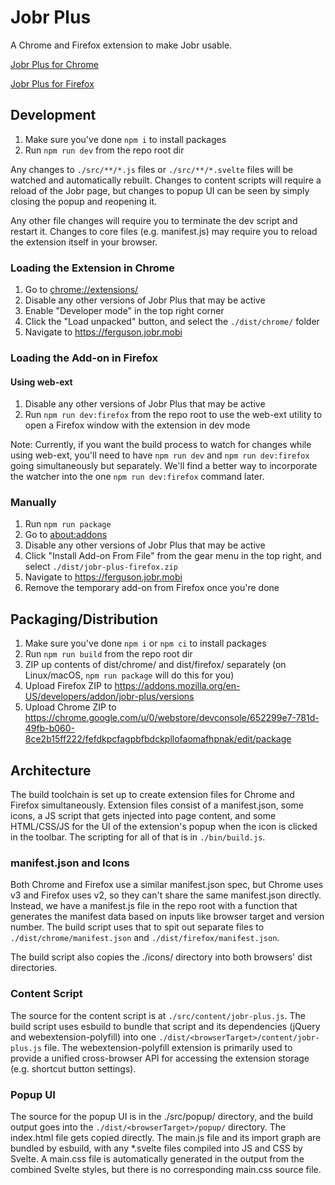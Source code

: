 # Jobr Plus

A Chrome and Firefox extension to make Jobr usable.

[Jobr Plus for Chrome](https://chrome.google.com/webstore/detail/jobr-plus/fefdkpcfagpbfbdckpllofaomafhpnak?hl=en&authuser=0)

[Jobr Plus for Firefox](https://addons.mozilla.org/en-US/firefox/addon/jobr-plus/)

## Development

1. Make sure you've done `npm i` to install packages
2. Run `npm run dev` from the repo root dir

Any changes to `./src/**/*.js` files or `./src/**/*.svelte` files will be watched and automatically rebuilt. Changes to content scripts will require a reload of the Jobr page, but changes to popup UI can be seen by simply closing the popup and reopening it.

Any other file changes will require you to terminate the dev script and restart it. Changes to core files (e.g. manifest.js) may require you to reload the extension itself in your browser.

### Loading the Extension in Chrome

1. Go to [chrome://extensions/](chrome://extensions/)
2. Disable any other versions of Jobr Plus that may be active
3. Enable "Developer mode" in the top right corner
4. Click the "Load unpacked" button, and select the `./dist/chrome/` folder
5. Navigate to https://ferguson.jobr.mobi

### Loading the Add-on in Firefox
#### Using web-ext

1. Disable any other versions of Jobr Plus that may be active
2. Run `npm run dev:firefox` from the repo root to use the web-ext utility to open a Firefox window with the extension in dev mode

Note: Currently, if you want the build process to watch for changes while using web-ext, you'll need to have `npm run dev` and `npm run dev:firefox` going simultaneously but separately. We'll find a better way to incorporate the watcher into the one `npm run dev:firefox` command later.

### Manually

1. Run `npm run package`
2. Go to [about:addons](about:addons)
3. Disable any other versions of Jobr Plus that may be active
4. Click "Install Add-on From File" from the gear menu in the top right, and select `./dist/jobr-plus-firefox.zip`
5. Navigate to https://ferguson.jobr.mobi
6. Remove the temporary add-on from Firefox once you're done


## Packaging/Distribution

1. Make sure you've done `npm i` or `npm ci` to install packages
2. Run `npm run build` from the repo root dir
3. ZIP up contents of dist/chrome/ and dist/firefox/ separately (on Linux/macOS, `npm run package` will do this for you)
4. Upload Firefox ZIP to https://addons.mozilla.org/en-US/developers/addon/jobr-plus/versions
5. Upload Chrome ZIP to https://chrome.google.com/u/0/webstore/devconsole/652299e7-781d-49fb-b060-8ce2b15ff222/fefdkpcfagpbfbdckpllofaomafhpnak/edit/package

## Architecture

The build toolchain is set up to create extension files for Chrome and Firefox simultaneously. Extension files consist of a manifest.json, some icons, a JS script that gets injected into page content, and some HTML/CSS/JS for the UI of the extension's popup when the icon is clicked in the toolbar. The scripting for all of that is in `./bin/build.js`.

### manifest.json and Icons

Both Chrome and Firefox use a similar manifest.json spec, but Chrome uses v3 and Firefox uses v2, so they can't share the same manifest.json directly. Instead, we have a manifest.js file in the repo root with a function that generates the manifest data based on inputs like browser target and version number. The build script uses that to spit out separate files to `./dist/chrome/manifest.json` and `./dist/firefox/manifest.json`.

The build script also copies the ./icons/ directory into both browsers' dist directories.

### Content Script

The source for the content script is at `./src/content/jobr-plus.js`. The build script uses esbuild to bundle that script and its dependencies (jQuery and webextension-polyfill) into one `./dist/<browserTarget>/content/jobr-plus.js` file. The webextension-polyfill extension is primarily used to provide a unified cross-browser API for accessing the extension storage (e.g. shortcut button settings).

### Popup UI

The source for the popup UI is in the ./src/popup/ directory, and the build output goes into the `./dist/<browserTarget>/popup/` directory. The index.html file gets copied directly. The main.js file and its import graph are bundled by esbuild, with any *.svelte files compiled into JS and CSS by Svelte. A main.css file is automatically generated in the output from the combined Svelte styles, but there is no corresponding main.css source file.
